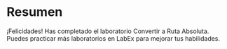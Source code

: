 # Resumen

¡Felicidades! Has completado el laboratorio Convertir a Ruta Absoluta. Puedes practicar más laboratorios en LabEx para mejorar tus habilidades.
